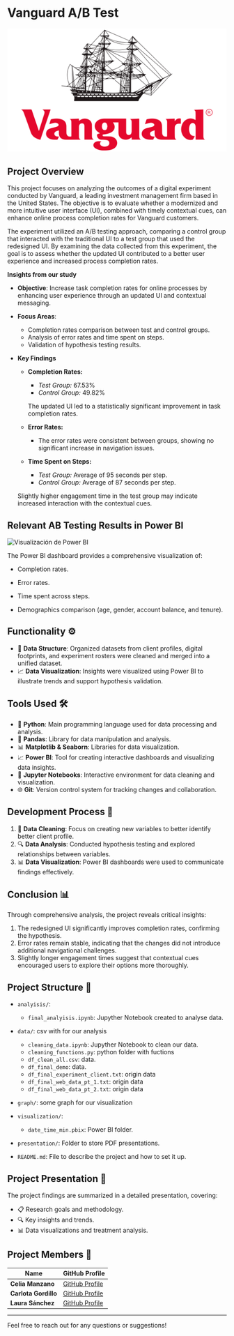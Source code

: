 # Vanguard A/B Test

![Descripción de la imagen](Vanguard-Emblem.png) 

## Project Overview 

This project focuses on analyzing the outcomes of a digital experiment conducted by Vanguard, a leading investment management firm based in the United States. The objective is to evaluate whether a modernized and more intuitive user interface (UI), combined with timely contextual cues, can enhance online process completion rates for Vanguard customers.

The experiment utilized an A/B testing approach, comparing a control group that interacted with the traditional UI to a test group that used the redesigned UI. By examining the data collected from this experiment, the goal is to assess whether the updated UI contributed to a better user experience and increased process completion rates.


**Insights from our study**


- **Objective**: Increase task completion rates for online processes by enhancing user experience through an updated UI and contextual messaging.
- **Focus Areas**:
  - Completion rates comparison between test and control groups.
  - Analysis of error rates and time spent on steps.
  - Validation of hypothesis testing results.
- **Key Findings**
    - **Completion Rates:**
        - *Test Group:* 67.53%
        - *Control Group:* 49.82%
          
      The updated UI led to a statistically significant improvement in task completion rates.

    - **Error Rates:**
        - The error rates were consistent between groups, showing no significant increase in navigation issues.

     - **Time Spent on Steps:**
        - *Test Group:* Average of 95 seconds per step.
        - *Control Group:* Average of 87 seconds per step.

    Slightly higher engagement time in the test group may indicate increased interaction with the contextual cues.
          

## Relevant AB Testing Results in Power BI

![Visualización de Power BI](power-bi-visualization)

The Power BI dashboard provides a comprehensive visualization of:

- Completion rates.

- Error rates.

- Time spent across steps.

- Demographics comparison (age, gender, account balance, and tenure).


## Functionality ⚙️

- 🧹 **Data Structure**: Organized datasets from client profiles, digital footprints, and experiment rosters were cleaned and merged into a unified dataset.
- 📈 **Data Visualization**: Insights were visualized using Power BI to illustrate trends and support hypothesis validation.

## Tools Used 🛠️

- 🐍 **Python**: Main programming language used for data processing and analysis.
- 🐼 **Pandas**: Library for data manipulation and analysis.
- 📊 **Matplotlib & Seaborn**: Libraries for data visualization.
- 📈 **Power BI**: Tool for creating interactive dashboards and visualizing data insights.
- 📓 **Jupyter Notebooks**: Interactive environment for data cleaning and visualization.
- 🌐 **Git**: Version control system for tracking changes and collaboration.

## Development Process 🚀

1. 🧹 **Data Cleaning**: Focus on creating new variables to better identify better client profile.
2. 🔍 **Data Analysis**: Conducted hypothesis testing and explored relationships between variables.
3. 📊 **Data Visualization**:  Power BI dashboards were used to communicate findings effectively.




## Conclusion 📊
Through comprehensive analysis, the project reveals critical insights:

1. The redesigned UI significantly improves completion rates, confirming the hypothesis.
2. Error rates remain stable, indicating that the changes did not introduce additional navigational challenges.
3. Slightly longer engagement times suggest that contextual cues encouraged users to explore their options more thoroughly.



## Project Structure 📁

- `analyisis/`:
    - `final_analyisis.ipynb`: Jupyther Notebook created to analyse data.
- `data/`: csv with for our analysis
    - `cleaning_data.ipynb`: Jupyther Notebook to clean our data.
    - `cleaning_functions.py`: python folder with fuctions
    - `df_clean_all.csv`: data.
    - `df_final_demo`: data.
    - `df_final_experiment_client.txt`: origin data
    - `df_final_web_data_pt_1.txt`: origin data
    - `df_final_web_data_pt_2.txt`: origin data

- `graph/`: some graph for our visualization

- `visualization/`:
    
  - `date_time_min.pbix`: Power BI folder.

- `presentation/`:  Folder to store PDF presentations.
- `README.md`: File to describe the project and how to set it up.


## Project Presentation 🎤

The project findings are summarized in a detailed presentation, covering:

- 📋 Research goals and methodology.
- 🔍 Key insights and trends.
- 📊 Data visualizations and treatment analysis.



## Project Members 👥

| Name       | GitHub Profile                           |
|------------|------------------------------------------|
| **Celia Manzano** | [GitHub Profile](https://github.com/cemanzanoc) |
| **Carlota Gordillo** | [GitHub Profile](https://github.com/carlotagordillo2) |
| **Laura Sánchez** | [GitHub Profile](https://github.com/laurasanchez20) |
----

Feel free to reach out for any questions or suggestions!
